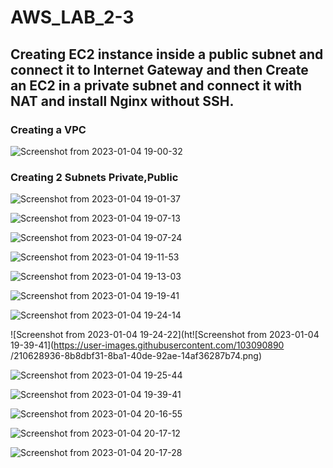 # AWS_LAB_2-3

## Creating EC2 instance inside a public subnet and connect it to Internet Gateway and then Create an EC2 in a private subnet and connect it with NAT and install Nginx without SSH.


### Creating a VPC
![Screenshot from 2023-01-04 19-00-32](https://user-images.githubusercontent.com/103090890/210628769-566b3feb-42c6-49e1-8517-b5463618c746.jpg)


### Creating 2 Subnets Private,Public
 
![Screenshot from 2023-01-04 19-01-37](https://user-images.githubusercontent.com/103090890/210628861-5beb43b4-2eb1-4434-9399-3f92f4286d0f.jpg)





![Screenshot from 2023-01-04 19-07-13](https://user-images.githubusercontent.com/103090890/210628874-fb52a0fb-2bbc-4cc4-81c0-41b94514454b.png)




![Screenshot from 2023-01-04 19-07-24](https://user-images.githubusercontent.com/103090890/210628891-e77ea29d-20d1-4b5e-a47b-0a5a4cb88a2b.png)



![Screenshot from 2023-01-04 19-11-53](https://user-images.githubusercontent.com/103090890/210628898-0f8b9cb6-d978-4de5-a318-de33e72891f8.png)


![Screenshot from 2023-01-04 19-13-03](https://user-images.githubusercontent.com/103090890/210628902-b6c0da68-256d-44b2-8769-8a6ca4405b66.png)

![Screenshot from 2023-01-04 19-19-41](https://user-images.githubusercontent.com/103090890/210628907-5045deff-5f4d-490c-b2b1-df8ef8722a36.png)


![Screenshot from 2023-01-04 19-24-14](https://user-images.githubusercontent.com/103090890/210628915-f082df52-1a31-4d48-a1da-2d53fc9b1239.png)

![Screenshot from 2023-01-04 19-24-22](ht![Screenshot from 2023-01-04 19-39-41](https://user-images.githubusercontent.com/103090890
/210628936-8b8dbf31-8ba1-40de-92ae-14af36287b74.png)

![Screenshot from 2023-01-04 19-25-44](https://user-images.githubusercontent.com/103090890/210628925-344c3f12-d56f-44e0-9031-ad8d2169a718.png)


![Screenshot from 2023-01-04 19-39-41](https://user-images.githubusercontent.com/103090890/210628995-a9ef45a6-d8b3-4305-b5e1-0935c7d311e8.png)


![Screenshot from 2023-01-04 20-16-55](https://user-images.githubusercontent.com/103090890/210629032-417b39ce-ea5f-4a28-917e-149d02303da6.png)


![Screenshot from 2023-01-04 20-17-12](https://user-images.githubusercontent.com/103090890/210629036-1dec9993-e5ea-431e-84ec-ccd65e0cf2a4.png)



![Screenshot from 2023-01-04 20-17-28](https://user-images.githubusercontent.com/103090890/210629240-731b9a3c-7b87-4248-9abc-c7f5073b9c49.png)
